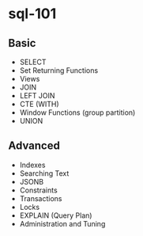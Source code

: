 # sql-101

## Basic

- SELECT
- Set Returning Functions
- Views
- JOIN
- LEFT JOIN
- CTE (WITH)
- Window Functions (group partition)
- UNION

## Advanced

- Indexes
- Searching Text
- JSONB
- Constraints
- Transactions
- Locks
- EXPLAIN (Query Plan)
- Administration and Tuning
